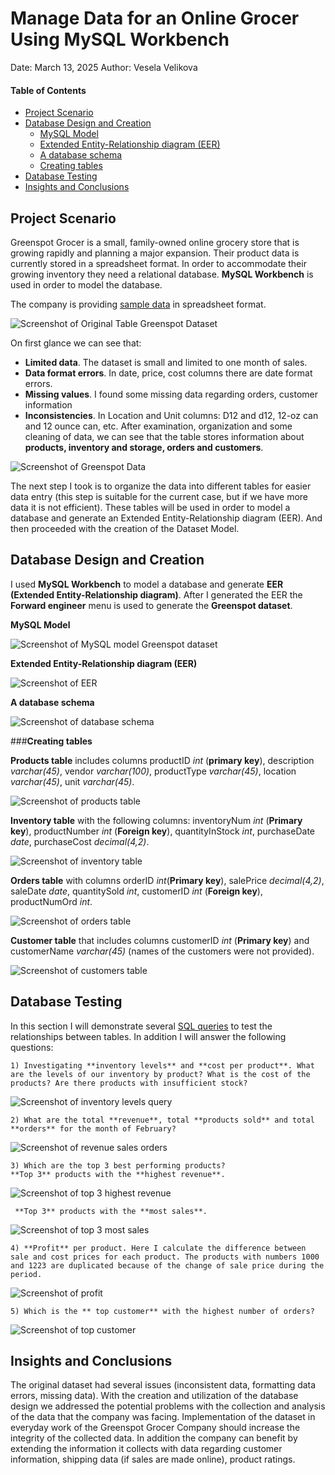 
# Manage Data for an Online Grocer Using MySQL Workbench

Date: March 13, 2025 Author: Vesela Velikova

#### Table of Contents
- <a href="#project-scenario" id="toc-project-scenario">Project Scenario</a>
- <a href="#database-design-and-creation" id="toc-database-design-and-creation">Database Design and Creation</a>
  - <a href="#mysql-model" id="toc-mysql-model">MySQL Model</a>
  - <a href="#extended-entity-relationship-diagram-(eer)" id="toc-extended-entity-relationship-diagram-(eer)">Extended Entity-Relationship diagram (EER)</a>
  - <a href="#A database schema" id="toc-a-database-schema">A database schema</a>
  - <a href="#creating-tables" id="toc-creating-tables">Creating tables</a>
- <a href="#database-testing" id="toc-database-testing">Database Testing</a>
- <a href="#insights-and-conclusions" id="toc-insights-and-conclusions">Insights and Conclusions</a>

## **Project Scenario**

Greenspot Grocer is a small, family-owned online grocery store that is growing rapidly and planning a major expansion. Their product data is currently stored in a spreadsheet format. In order to accommodate their growing inventory they need a relational database.
**MySQL Workbench** is used in order to model the database.

The company is providing [sample data](https://github.com/veselaDV/greenspot-grocer-dataset/blob/main/csv-files/GreenspotDataset.csv) in spreadsheet format.

![Screenshot of Original Table Greenspot Dataset](https://github.com/veselaDV/greenspot-grocer-dataset/blob/main/screenshots/Original%20Table%20Greenspot%20Dataset.jpg)

On first glance we can see that:
 - **Limited data**. The dataset is small and limited to one month of sales.
 - **Data format errors**. In date, price, cost columns there are date format errors. 
 - **Missing values**. I found some missing data regarding orders, customer information
 - **Inconsistencies**. In Location and Unit columns: D12 and d12, 12-oz can and 12 ounce can, etc.
After examination, organization and some cleaning of data, we can see that the table stores information about **products, inventory and storage, orders and customers**.

![Screenshot of Greenspot Data](https://github.com/veselaDV/greenspot-grocer-dataset/blob/main/screenshots/Greenspot%20data.jpg)  

The next step I took is to organize the data into different tables for easier data entry (this step is suitable for the current case, but if we have more data it is not efficient). These tables will be used in order to model a database and generate an Extended Entity-Relationship diagram (EER). And then proceeded with the creation of the Dataset Model.

## **Database Design and Creation**

I used **MySQL Workbench** to model a database and generate **EER (Extended Entity-Relationship diagram)**. After I generated the EER the **Forward engineer** menu is used to generate the **Greenspot dataset**.


**MySQL Model**

![Screenshot of MySQL model Greenspot dataset](https://github.com/veselaDV/greenspot-grocer-dataset/blob/main/screenshots/MySQL%20Model%20Greenspot%20Dataset.jpg) 

**Extended Entity-Relationship diagram (EER)**

![Screenshot of EER](https://github.com/veselaDV/greenspot-grocer-dataset/blob/main/screenshots/EER.png) 

**A database schema**

![Screenshot of database schema](https://github.com/veselaDV/greenspot-grocer-dataset/blob/main/screenshots/Greenspot%20schema.jpg) 

###**Creating tables**

**Products table** includes columns productID *int* (**primary key**), description *varchar(45)*, vendor *varchar(100)*, productType *varchar(45)*, location *varchar(45)*, unit *varchar(45)*.

![Screenshot of products table](https://github.com/veselaDV/greenspot-grocer-dataset/blob/main/screenshots/Product%20table.jpg)

**Inventory table** with the following columns: inventoryNum *int* (**Primary key**), productNumber *int* (**Foreign key**), quantityInStock *int*, purchaseDate *date*, purchaseCost *decimal(4,2)*.

![Screenshot of inventory table](https://github.com/veselaDV/greenspot-grocer-dataset/blob/main/screenshots/Inventory%20table.jpg)

**Orders table** with columns orderID *int*(**Primary key**), salePrice *decimal(4,2)*, saleDate *date*, quantitySold *int*, customerID *int* (**Foreign key**), productNumOrd *int*.

![Screenshot of orders table](https://github.com/veselaDV/greenspot-grocer-dataset/blob/main/screenshots/Orders%20table.jpg)

**Customer table** that includes columns customerID *int* (**Primary key**) and customerName *varchar(45)* (names of the customers were not provided).

![Screenshot of customers table](https://github.com/veselaDV/greenspot-grocer-dataset/blob/main/screenshots/Customers%20table.jpg)


## **Database Testing**

In this section I will demonstrate several [SQL queries](https://github.com/veselaDV/greenspot-grocer-dataset/tree/main/sql-queries) to test the relationships between tables. 
In addition I will answer the following questions:

	1) Investigating **inventory levels** and **cost per product**. What are the levels of our inventory by product? What is the cost of the products? Are there products with insufficient stock?

![Screenshot of inventory levels query](https://github.com/veselaDV/greenspot-grocer-dataset/blob/main/screenshots/Inventory%20levels%20and%20inventory%20cost%20query.jpg)

	2) What are the total **revenue**, total **products sold** and total **orders** for the month of February?
	
![Screenshot of revenue sales orders](https://github.com/veselaDV/greenspot-grocer-dataset/blob/main/screenshots/Total%20revenue%20sales%20orders.jpg)	

	3) Which are the top 3 best performing products? 
	**Top 3** products with the **highest revenue**.

![Screenshot of top 3 highest revenue](https://github.com/veselaDV/greenspot-grocer-dataset/blob/main/screenshots/Top%203%20products%20by%20revenue.jpg)	

	 **Top 3** products with the **most sales**.

![Screenshot of top 3 most sales](https://github.com/veselaDV/greenspot-grocer-dataset/blob/main/screenshots/Top%203%20products%20by%20sales.jpg)	

	4) **Profit** per product. Here I calculate the difference between sale and cost prices for each product. The products with numbers 1000 and 1223 are duplicated because of the change of sale price during the period.
	
![Screenshot of profit](https://github.com/veselaDV/greenspot-grocer-dataset/blob/main/screenshots/Profit%20per%20product.jpg)	

	5) Which is the ** top customer** with the highest number of orders?
	
![Screenshot of top customer](https://github.com/veselaDV/greenspot-grocer-dataset/blob/main/screenshots/Customers%20ranking.jpg)	

## **Insights and Conclusions**

The original dataset had several issues (inconsistent data, formatting data errors, missing data). With the creation and utilization of the database design we addressed the potential problems with the collection and analysis of the data that the company was facing. Implementation of the dataset in everyday work of the Greenspot Grocer Company should increase the integrity of the collected data. In addition the company can benefit by extending the information it collects with data regarding customer information, shipping data (if sales are made online), product ratings.